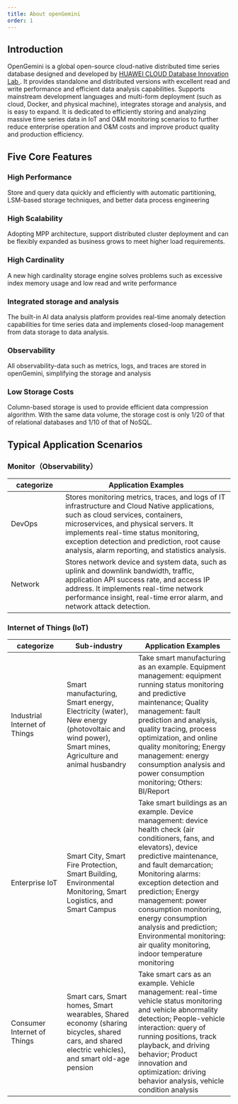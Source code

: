 ```yaml
---
title: About openGemini
order: 1
---
```

## Introduction

OpenGemini is a global open-source cloud-native distributed time series database designed and developed by [HUAWEI CLOUD Database Innovation Lab ](https://www.huaweicloud.com/lab/clouddb/home.html). It provides standalone and distributed versions with excellent read and write performance and efficient data analysis capabilities. Supports mainstream development languages and multi-form deployment (such as cloud, Docker, and physical machine), integrates storage and analysis, and is easy to expand. It is dedicated to efficiently storing and analyzing massive time series data in IoT and O&M monitoring scenarios to further reduce enterprise operation and O&M costs and improve product quality and production efficiency.

## Five Core Features

### High Performance

Store and query data quickly and efficiently with automatic partitioning, LSM-based storage techniques, and better data process engineering

### High Scalability

Adopting MPP architecture, support distributed cluster deployment and can be flexibly expanded as business grows to meet higher load requirements. 

### High Cardinality

A new high cardinality storage engine solves problems such as excessive index memory usage and low read and write performance

### Integrated storage and analysis

The built-in AI data analysis platform provides real-time anomaly detection capabilities for time series data and implements closed-loop management from data storage to data analysis.

### Observability

All observability-data such as metrics, logs, and traces are stored in openGemini, simplifying the storage and analysis

### Low Storage Costs

Column-based storage is used to provide efficient data compression algorithm. With the same data volume, the storage cost is only 1/20 of that of relational databases and 1/10 of that of NoSQL.

## Typical Application Scenarios

### Monitor（Observability）

| <span style="display:inline-block;width:80pt">categorize</span> | Application Examples                                         |
| ------------------------------------------------------------ | ------------------------------------------------------------ |
| DevOps                                                       | Stores monitoring metrics, traces, and logs of IT infrastructure and Cloud Native applications, such as cloud services, containers, microservices, and physical servers. It implements real-time status monitoring, exception detection and prediction, root cause analysis, alarm reporting, and statistics analysis. |
| Network                                                      | Stores network device and system data, such as uplink and downlink bandwidth, traffic, application API success rate, and access IP address. It implements real-time network performance insight, real-time error alarm, and network attack detection. |



### Internet of Things (IoT)

| <span style="display:inline-block;width:80pt">categorize</span> | Sub-industry                                                 | Application Examples                                         |
| ------------------------------------------------------------ | ------------------------------------------------------------ | ------------------------------------------------------------ |
| Industrial Internet of Things                                | Smart manufacturing, Smart energy, Electricity (water), New energy (photovoltaic and wind power), Smart mines, Agriculture and animal husbandry | Take smart manufacturing as an example. Equipment management: equipment running status monitoring and predictive maintenance; Quality management: fault prediction and analysis, quality tracing, process optimization, and online quality monitoring; Energy management: energy consumption analysis and power consumption monitoring; Others: BI/Report |
| Enterprise IoT                                               | Smart City, Smart Fire Protection, Smart Building, Environmental Monitoring, Smart Logistics, and Smart Campus | Take smart buildings as an example. Device management: device health check (air conditioners, fans, and elevators), device predictive maintenance, and fault demarcation; Monitoring alarms: exception detection and prediction; Energy management: power consumption monitoring, energy consumption analysis and prediction; Environmental monitoring: air quality monitoring, indoor temperature monitoring |
| Consumer Internet of Things                                  | Smart cars, Smart homes, Smart wearables, Shared economy (sharing bicycles, shared cars, and shared electric vehicles), and smart old-age pension | Take smart cars as an example. Vehicle management: real-time vehicle status monitoring and vehicle abnormality detection; People-vehicle interaction: query of running positions, track playback, and driving behavior; Product innovation and optimization: driving behavior analysis, vehicle condition analysis |

